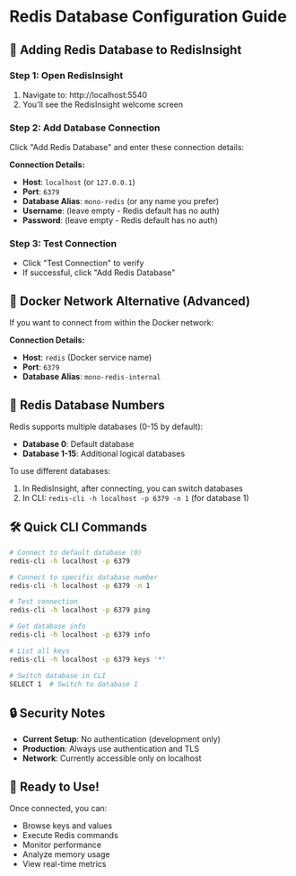 # Redis Database Configuration Guide

## 🔧 Adding Redis Database to RedisInsight

### Step 1: Open RedisInsight
1. Navigate to: http://localhost:5540
2. You'll see the RedisInsight welcome screen

### Step 2: Add Database Connection
Click "Add Redis Database" and enter these connection details:

**Connection Details:**
- **Host**: `localhost` (or `127.0.0.1`)
- **Port**: `6379`
- **Database Alias**: `mono-redis` (or any name you prefer)
- **Username**: (leave empty - Redis default has no auth)
- **Password**: (leave empty - Redis default has no auth)

### Step 3: Test Connection
- Click "Test Connection" to verify
- If successful, click "Add Redis Database"

## 🐳 Docker Network Alternative (Advanced)

If you want to connect from within the Docker network:

**Connection Details:**
- **Host**: `redis` (Docker service name)
- **Port**: `6379`
- **Database Alias**: `mono-redis-internal`

## 🔑 Redis Database Numbers

Redis supports multiple databases (0-15 by default):
- **Database 0**: Default database
- **Database 1-15**: Additional logical databases

To use different databases:
1. In RedisInsight, after connecting, you can switch databases
2. In CLI: `redis-cli -h localhost -p 6379 -n 1` (for database 1)

## 🛠️ Quick CLI Commands

```bash
# Connect to default database (0)
redis-cli -h localhost -p 6379

# Connect to specific database number
redis-cli -h localhost -p 6379 -n 1

# Test connection
redis-cli -h localhost -p 6379 ping

# Get database info
redis-cli -h localhost -p 6379 info

# List all keys
redis-cli -h localhost -p 6379 keys '*'

# Switch database in CLI
SELECT 1  # Switch to database 1
```

## 🔒 Security Notes

- **Current Setup**: No authentication (development only)
- **Production**: Always use authentication and TLS
- **Network**: Currently accessible only on localhost

## 🚀 Ready to Use!

Once connected, you can:
- Browse keys and values
- Execute Redis commands
- Monitor performance
- Analyze memory usage
- View real-time metrics